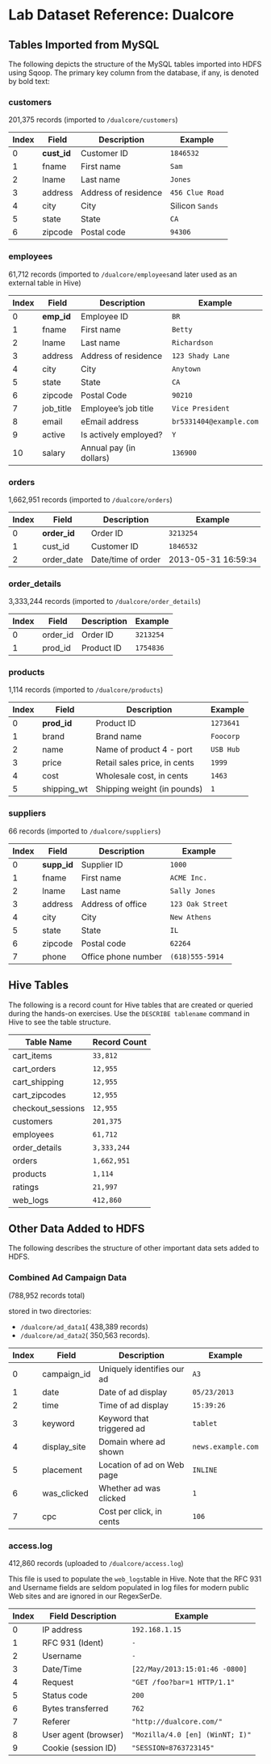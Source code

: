 # Lab Dataset Reference: Dualcore

## Tables Imported from MySQL

The following depicts the structure of the MySQL tables imported into HDFS using Sqoop. The primary key column from the database, if any, is denoted by bold text:
 
### **customers**
201,375 records (imported to `/dualcore/customers`) 
 
| Index | Field | Description | Example |
| -- | -- | -- | -- |
|0 | **cust_id** | Customer ID | `1846532`|
|1 | fname |  First name |  `Sam`|
|2 | lname |  Last name | `Jones`|
|3 | address |  Address of residence|  `456 Clue Road`|
|4 | city |  City |  Silicon `Sands`|
|5 | state |  State | `CA`|
|6 | zipcode |  Postal code | `94306`|


### **employees**

61,712  records (imported to `/dualcore/employees`and later used as an external table in Hive) 
 
| Index | Field | Description | Example |
| -- | -- | -- | -- |
|0 | **emp_id** | Employee ID  |`BR`|
|1 | fname |  First name  |`Betty`|
|2 | lname |  Last name  |`Richardson`|
|3 | address |  Address of residence | `123 Shady Lane`|
|4 | city |  City   |`Anytown`|
|5 | state |  State  |`CA`|
|6 | zipcode |  Postal Code |`90210`|
|7 | job_title |  Employee’s job title | `Vice President`|
|8 | email |  eEmail address  |`br5331404@example.com`|
|9 | active |  Is actively employed?  |`Y`|
|10|  salary |  Annual pay (in dollars) |`136900`|
  
### **orders** 

1,662,951  records (imported to `/dualcore/orders`) 
 
| Index | Field | Description | Example |
| -- | -- | -- | -- |
|0 | **order_id**| Order ID| `3213254`|
|1 | cust_id|  Customer ID| `1846532`|
|2 | order_date|  Date/time of order |2013-05-31 16:59:`34`|

### **order_details** 

3,333,244 records (imported to `/dualcore/order_details`) 
 
| Index | Field | Description | Example |
| -- | -- | -- | -- |
|0|  order_id|  Order ID |`3213254`|
|1|  prod_id|  Product ID |`1754836`|

### **products**

1,114 records (imported to `/dualcore/products`) 
 
| Index | Field | Description | Example |
| -- | -- | -- | -- |
|0|  **prod_id**| Product ID| `1273641`|
|1|  brand|  Brand name|  `Foocorp`|
|2|  name|  Name of product 4 - port | `USB Hub`|
|3|  price|  Retail sales price, in cents |`1999`|
|4|  cost|  Wholesale cost, in cents | `1463`|
|5|  shipping_wt|  Shipping weight (in pounds)| `1`|

### **suppliers** 
66  records (imported to `/dualcore/suppliers`) 
 
| Index | Field | Description | Example |
| -- | -- | -- | -- |
|0|  **supp_id**| Supplier ID| `1000`|
|1|  fname|  First name  |`ACME Inc.`|
|2|  lname|  Last name  |`Sally Jones`|
|3|  address|  Address of office  |`123 Oak Street`|
|4|  city|  City   |`New Athens`|
|5|  state|  State|  `IL`|
|6|  zipcode|  Postal code |`62264`|
|7|  phone|  Office phone number  |`(618)555-5914`|

## Hive Tables

The following is a record count for Hive tables that are created or queried during the hands-on exercises. Use the `DESCRIBE tablename`  command in Hive to see the table structure. 

 
| Table Name | Record  Count|
| -- | -- | 
|cart_items |`33,812`|
|cart_orders |`12,955`|
|cart_shipping |`12,955`|
|cart_zipcodes |`12,955`|
|checkout_sessions |`12,955`|
|customers |`201,375`|
|employees |`61,712 `|
|order_details |`3,333,244 `|
|orders |`1,662,951 `|
|products |`1,114`|
|ratings |`21,997`|
|web_logs |`412,860`|


## Other Data Added to HDFS

The following describes the structure of other important data sets added to HDFS. 

 
### **Combined Ad Campaign Data** 

(788,952 records total)

stored in two directories: 

- `/dualcore/ad_data1`( 438,389  records)  
- `/dualcore/ad_data2`( 350,563  records). 
 
| Index | Field | Description | Example |
| -- | -- | -- | -- |
|0|  campaign_id|  Uniquely identifies our ad  |`A3`|
|1|  date|  Date of ad display  |`05/23/2013`|
|2|  time|  Time of ad display  |`15:39:26`|
|3|  keyword|  Keyword that triggered ad  |`tablet`|
|4|  display_site|  Domain where ad shown  |`news.example.com`|
|5|  placement|  Location of ad on Web page  |`INLINE`|
|6|  was_clicked|  Whether ad was clicked |`1`|
|7|  cpc|  Cost  per click, in cents |`106`|

### **access.log** 

412,860  records (uploaded to `/dualcore/access.log`) 

This file is used to populate the `web_logs`table in Hive. Note that the RFC 931 and Username fields are seldom populated in log files for modern public Web sites and are ignored in our RegexSerDe. 
  
| Index | Field Description | Example |
| -- | -- | -- | 
0|  IP address   |`192.168.1.15`|
|1|  RFC 931 (Ident)  |`-`|
|2|  Username  |`-`|
|3|  Date/Time  | `[22/May/2013:15:01:46 -0800]`|
|4|  Request  |`"GET /foo?bar=1 HTTP/1.1"`|
|5|  Status code |`200`|
|6|  Bytes transferred |`762`|
|7|  Referer   |`"http://dualcore.com/"`|
|8|  User agent (browser)   |`"Mozilla/4.0 [en] (WinNT; I)"`|
|9|  Cookie (session ID)   |`"SESSION=8763723145"`|



